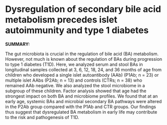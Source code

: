 

# Dysregulation of secondary bile acid metabolism precedes islet autoimmunity and type 1 diabetes #

**SUMMARY:**

The gut microbiota is crucial in the regulation of bile acid (BA) metabolism. However, not much is known about the regulation of BAs during progression to type 1 diabetes (T1D). Here, we analyzed serum and stool BAs in longitudinal samples collected at 3, 6, 12, 18, 24, and 36 months of age from children who developed a single islet autoantibody (AAb) (P1Ab; n = 23) or multiple islet AAbs (P2Ab; n = 13) and controls (CTRs; n = 38) who remained AAb negative. We also analyzed the stool microbiome in a subgroup of these children. Factor analysis showed that age had the strongest impact on both BA and microbiome profiles. We found that at an early age, systemic BAs and microbial secondary BA pathways were altered in the P2Ab group compared with the P1Ab and CTR groups. Our findings thus suggest that dysregulated BA metabolism in early life may contribute to the risk and pathogenesis of T1D.

